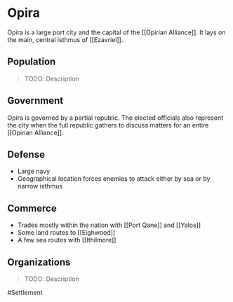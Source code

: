 # Opira
Opira is a large port city and the capital of the [[Opirian Alliance]]. It lays on the main, central isthmus of [[Ezavriel]]. 

## Population
> TODO: Description

## Government
Opira is governed by a partial republic. The elected officials also represent the city when the full republic gathers to discuss matters for an entire [[Opirian Alliance]]. 

## Defense
- Large navy
- Geographical location forces enemies to attack either by sea or by narrow isthmus

## Commerce
- Trades mostly within the nation with [[Port Qane]] and [[Yalos]]
- Some land routes to [[Eighwood]]
- A few sea routes with [[Ithilmore]]

## Organizations
> TODO: Description

#Settlement 